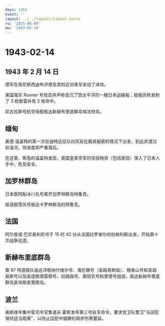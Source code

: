 ```yaml
---
days: 1262
event: ''
layout: ../../layouts/Layout.astro
ru: '2025-08-09'
ww: '1943-02-14'
---
```


# 1943-02-14

## 1943 年 2 月 14 日

德军在突尼斯西迪布济德及其附近对美军发动了进攻。

美国海军 Runner
号攻击并声称击沉了西太平洋的一艘日本运输船；她报告称发射了 3 枚鱼雷并有
2 枚命中。

尼古拉斯号航空母舰抵达新赫布里底群岛埃法特岛。

## 缅甸

奥德·温盖特的第一次钦迪特远征队四天前在极其秘密的情况下出发，到达并渡过钦温河，但进度却严重落后。

在这里，焦急的温盖特发现，英国皇家空军的空投物资（包括家信）落入了日本人手中，危及安全。

## 加罗林群岛

日本医院船冰川丸号离开加罗林群岛特鲁克。

驱逐舰雪风号抵达卡罗林群岛的特鲁克。

## 法国

阿尔皮诺·巴尼奥利尼号于 15 时 42
分从法国拉罗谢尔的拉帕利斯出发，开始第十次战争巡逻。

## 新赫布里底群岛

第 67
特遣舰队由巡洋舰纳什维尔号、海伦娜号（圣路易斯级）、檀香山号和圣路易斯号以及驱逐舰德雷顿号、拉姆森号、奥班农号和里德号组成，抵达新赫布里底群岛圣埃斯皮里图岛。

## 波兰

奥斯维辛集中营司令官鲁道夫·霍斯发布第三号驻军命令，要求党卫队警卫"与囚犯保持适当距离"，以防止囚犯中猖獗的斑疹伤寒蔓延。